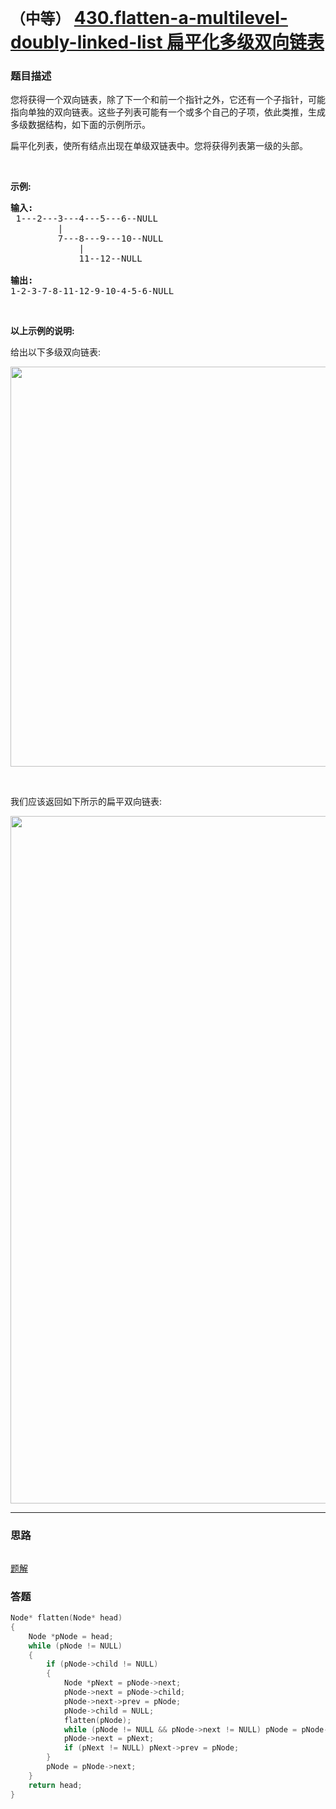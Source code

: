 # `（中等）` [430.flatten-a-multilevel-doubly-linked-list 扁平化多级双向链表](https://leetcode-cn.com/problems/flatten-a-multilevel-doubly-linked-list/)

### 题目描述
<p>您将获得一个双向链表，除了下一个和前一个指针之外，它还有一个子指针，可能指向单独的双向链表。这些子列表可能有一个或多个自己的子项，依此类推，生成多级数据结构，如下面的示例所示。</p>

<p>扁平化列表，使所有结点出现在单级双链表中。您将获得列表第一级的头部。</p>

<p>&nbsp;</p>

<p><strong>示例:</strong></p>

<pre><strong>输入:</strong>
 1---2---3---4---5---6--NULL
         |
         7---8---9---10--NULL
             |
             11--12--NULL

<strong>输出:</strong>
1-2-3-7-8-11-12-9-10-4-5-6-NULL
</pre>

<p>&nbsp;</p>

<p><strong>以上示例的说明:</strong></p>

<p>给出以下多级双向链表:</p>

<pre><img style="width: 640px;" src="https://assets.leetcode-cn.com/aliyun-lc-upload/uploads/2018/10/12/multilevellinkedlist.png"></pre>

<p>&nbsp;</p>

<p>我们应该返回如下所示的扁平双向链表:</p>

<pre><img style="width: 1100px;" src="https://assets.leetcode-cn.com/aliyun-lc-upload/uploads/2018/10/12/multilevellinkedlistflattened.png"></pre>


---
### 思路
```
```

[题解](https://leetcode-cn.com/problems/flatten-a-multilevel-doubly-linked-list/solution/bian-ping-hua-duo-ji-shuang-xiang-lian-biao-zheng-/)


### 答题
``` C++
Node* flatten(Node* head)
{
	Node *pNode = head;
	while (pNode != NULL)
	{
		if (pNode->child != NULL)
		{
			Node *pNext = pNode->next;
			pNode->next = pNode->child;
			pNode->next->prev = pNode;
			pNode->child = NULL;
			flatten(pNode);
			while (pNode != NULL && pNode->next != NULL) pNode = pNode->next;
			pNode->next = pNext;
			if (pNext != NULL) pNext->prev = pNode;
		}
		pNode = pNode->next;
	}
	return head;
}
```

